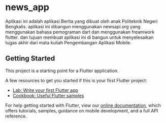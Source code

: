 # news_app

Aplikasi ini adalah aplikasi Berita yang dibuat oleh anak Politeknik Negeri Bengkalis. aplikasi ini dibangun menggunakan newsapi.org yang menggunakan bahasa pemograman dart dan menggunakan freamwork flutter. dan tujuan membuat aplikasi ini di bangun untuk menyelesaikan tugas akhir dari mata kuliah Pengembangan Aplikasi Mobile.

## Getting Started

This project is a starting point for a Flutter application.

A few resources to get you started if this is your first Flutter project:

- [Lab: Write your first Flutter app](https://flutter.dev/docs/get-started/codelab)
- [Cookbook: Useful Flutter samples](https://flutter.dev/docs/cookbook)

For help getting started with Flutter, view our
[online documentation](https://flutter.dev/docs), which offers tutorials,
samples, guidance on mobile development, and a full API reference.
